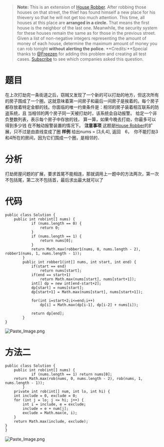 > **Note:** This is an extension of [House Robber](https://leetcode.com/problems/house-robber/).
After robbing those houses on that street, the thief has found himself a new place for his thievery so that he will not get too much attention. This time, all houses at this place are **arranged in a circle.** That means the first house is the neighbor of the last one. Meanwhile, the security system for these houses remain the same as for those in the previous street.
Given a list of non-negative integers representing the amount of money of each house, determine the maximum amount of money you can rob tonight **without alerting the police**.
**Credits:**Special thanks to [@Freezen](https://oj.leetcode.com/discuss/user/Freezen) for adding this problem and creating all test cases.
[Subscribe](https://leetcode.com/subscribe/) to see which companies asked this question.
# 题目
在上次打劫完一条街道之后，窃贼又发现了一个新的可以打劫的地方，但这次所有的房子围成了一个圈，这就意味着第一间房子和最后一间房子是挨着的。每个房子都存放着特定金额的钱。你面临的唯一约束条件是：相邻的房子装着相互联系的防盗系统，且 当相邻的两个房子同一天被打劫时，该系统会自动报警。
给定一个非负整数列表，表示每个房子中存放的钱， 算一算，如果今晚去打劫，你最多可以得到多少钱 在不触动报警装置的情况下。
**注意事项**
这题是[House Robber](http://www.lintcode.com/problem/house-robber/)的扩展，只不过是由直线变成了圈
**样例**
给出nums = [3,6,4], 返回　6，　你不能打劫3和4所在的房间，因为它们围成一个圈，是相邻的．

# 分析
打劫房屋问题的扩展，要求首尾不能相连，那就调用上一题中的方法两次，第一次不包括尾，第二次不包括首，最后求出最大就可以了

# 代码
```
public class Solution {
    public int rob(int[] nums) {
	        if (nums.length == 0) {
	            return 0;
	        }
	        if (nums.length == 1) {
	            return nums[0];
	        }
	        return Math.max(robber1(nums, 0, nums.length - 2), robber1(nums, 1, nums.length - 1));
	    }
	    public int robber1(int[] nums, int start, int end) {
	        if(start == end)
	            return nums[start];
	        if(end == start+1)
	            return Math.max(nums[start], nums[start+1]);
	        int[] dp = new int[end-start+2];
	        dp[start] = nums[start];
	        dp[start+1] = Math.max(nums[start], nums[start+1]);
	        
	        for(int i=start+2;i<=end;i++)
	        	dp[i] = Math.max(dp[i-1], dp[i-2] + nums[i]);
	        
	        return dp[end];
	    }
}
```

![Paste_Image.png](http://upload-images.jianshu.io/upload_images/1234352-6332a3c313c23e85.png?imageMogr2/auto-orient/strip%7CimageView2/2/w/1240)

# 方法二
```
public class Solution {
    public int rob(int[] nums) {
	        if (nums.length == 1) return nums[0];
    return Math.max(rob(nums, 0, nums.length - 2), rob(nums, 1, nums.length - 1));
	    }
	private int rob(int[] num, int lo, int hi) {
    int include = 0, exclude = 0;
    for (int j = lo; j <= hi; j++) {
        int i = include, e = exclude;
        include = e + num[j];
        exclude = Math.max(e, i);
    }
    return Math.max(include, exclude);
}
}
```

![Paste_Image.png](http://upload-images.jianshu.io/upload_images/1234352-5da18041f17d4a95.png?imageMogr2/auto-orient/strip%7CimageView2/2/w/1240)
